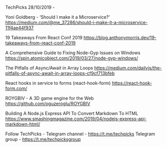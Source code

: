 TechPicks 28/10/2019 -

Yoni Goldberg - ‘Should I make it a Microservice?’
https://medium.com/@me_37286/should-i-make-it-a-microservice-11f4ae44f937

19 Takeaways From React Conf 2019
https://blog.anthonymorris.dev/19-takeaways-from-react-conf-2019

A Comprehensive Guide to Fixing Node-Gyp Issues on Windows
https://spin.atomicobject.com/2019/03/27/node-gyp-windows/

The Pitfalls of Async/Await in Array Loops
https://medium.com/dailyjs/the-pitfalls-of-async-await-in-array-loops-cf9cf713bfeb

React hooks in service to forms (react-hook-form)
https://react-hook-form.com/

ROYGBIV - A 3D game engine for the Web
https://github.com/oguzeroglu/ROYGBIV

Building A Node.js Express API To Convert Markdown To HTML
https://www.smashingmagazine.com/2019/04/nodejs-express-api-markdown-html/

Follow TechPicks -
Telegram channel - https://t.me/techpicks
Telegram group - https://t.me/techpicksgroup